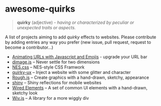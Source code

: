 # awesome-quirks

> **quirky** (adjective) - *having or characterized by peculiar or unexpected traits or aspects.*

A list of projects aiming to add *quirky* effects to websites.
Please contribute by adding entries any way you prefer (new issue, pull request, request to become a contributor...)



  - [Animating URLs with Javascript and Emojis](http://matthewrayfield.com/articles/animating-urls-with-javascript-and-emojis/#%F0%9F%8C%92) - upgrade your URL bar
  - [dimage.js](https://jjkaufman.github.io/dimage.js/) – Never settle for two dimensions 
  - [NES.css](https://github.com/nostalgic-css/NES.css) – NES-style CSS Framwork
  - [quirky-ux](http://dsalaj.com/quirky-ux/) – Inject a website with some glitter and character
  - [Rough.js](https://roughjs.com/) – Create graphics with a hand-drawn, sketchy, appearance
  - [shiny](https://github.com/rikschennink/shiny) – Shiny reflections for mobile websites
  - [Wired Elements](https://wiredjs.com/) – A set of common UI elements with a hand-drawn, sketchy look
  - [Wiv.js](https://jjkaufman.github.io/wiv.js/) – A library for a more wiggly div
